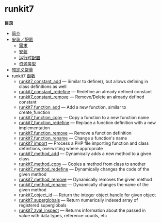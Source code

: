 runkit7
=======

**目录**

-   [简介](/intro/runkit7.html)
-   [安装／配置](/runkit7/setup.html)
    -   [需求](/runkit7/setup.html#需求)
    -   [安装](/runkit7/setup.html#安装)
    -   [运行时配置](/runkit7/setup.html#运行时配置)
    -   [资源类型](/runkit7/setup.html#资源类型)
-   [预定义常量](/runkit7/constants.html)
-   [runkit7 函数](/ref/runkit7.html)
    -   [runkit7\_constant\_add](/ref/runkit7.html#runkit7_constant_add)
        — Similar to define(), but allows defining in class definitions
        as well
    -   [runkit7\_constant\_redefine](/ref/runkit7.html#runkit7_constant_redefine)
        — Redefine an already defined constant
    -   [runkit7\_constant\_remove](/ref/runkit7.html#runkit7_constant_remove)
        — Remove/Delete an already defined constant
    -   [runkit7\_function\_add](/ref/runkit7.html#runkit7_function_add)
        — Add a new function, similar to create\_function
    -   [runkit7\_function\_copy](/ref/runkit7.html#runkit7_function_copy)
        — Copy a function to a new function name
    -   [runkit7\_function\_redefine](/ref/runkit7.html#runkit7_function_redefine)
        — Replace a function definition with a new implementation
    -   [runkit7\_function\_remove](/ref/runkit7.html#runkit7_function_remove)
        — Remove a function definition
    -   [runkit7\_function\_rename](/ref/runkit7.html#runkit7_function_rename)
        — Change a function's name
    -   [runkit7\_import](/ref/runkit7.html#runkit7_import) — Process a
        PHP file importing function and class definitions, overwriting
        where appropriate
    -   [runkit7\_method\_add](/ref/runkit7.html#runkit7_method_add) —
        Dynamically adds a new method to a given class
    -   [runkit7\_method\_copy](/ref/runkit7.html#runkit7_method_copy) —
        Copies a method from class to another
    -   [runkit7\_method\_redefine](/ref/runkit7.html#runkit7_method_redefine)
        — Dynamically changes the code of the given method
    -   [runkit7\_method\_remove](/ref/runkit7.html#runkit7_method_remove)
        — Dynamically removes the given method
    -   [runkit7\_method\_rename](/ref/runkit7.html#runkit7_method_rename)
        — Dynamically changes the name of the given method
    -   [runkit7\_object\_id](/ref/runkit7.html#runkit7_object_id) —
        Return the integer object handle for given object
    -   [runkit7\_superglobals](/ref/runkit7.html#runkit7_superglobals)
        — Return numerically indexed array of registered superglobals
    -   [runkit7\_zval\_inspect](/ref/runkit7.html#runkit7_zval_inspect)
        — Returns information about the passed in value with data types,
        reference counts, etc
